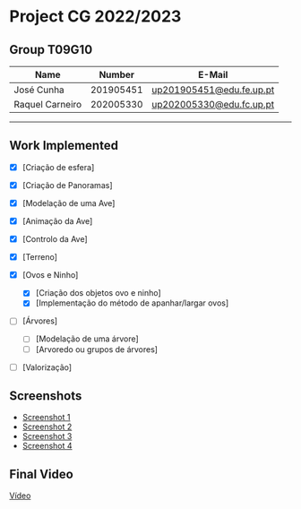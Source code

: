 # Project CG 2022/2023

## Group T09G10
| Name             | Number    | E-Mail             |
| ---------------- | --------- | ------------------ |
| José Cunha | 201905451 | up201905451@edu.fe.up.pt |
| Raquel Carneiro  | 202005330 | up202005330@edu.fc.up.pt |

----

## Work Implemented

  - [x] [Criação de esfera]
  - [x] [Criação de Panoramas]
  - [x] [Modelação de uma Ave]
  - [x] [Animação da Ave]
  - [x] [Controlo da Ave]
  - [x] [Terreno]
  - [x] [Ovos e Ninho]
    - [x] [Criação dos objetos ovo e ninho]
    - [x] [Implementação do método de apanhar/largar ovos]
  - [ ] [Árvores]
    - [ ] [Modelação de uma árvore]
    - [ ] [Arvoredo ou grupos de árvores]
  - [ ] [Valorização]


## Screenshots

- [Screenshot 1](/screenshots/project-t09g10-1.png)
- [Screenshot 2](/screenshots/project-t09g10-2.png)
- [Screenshot 3](/screenshots/project-t09g10-3.png)
- [Screenshot 4](/screenshots/project-t09g10-4.png)

## Final Video

[Vídeo](/project-t09g10.mp4)
